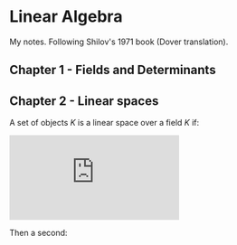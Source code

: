 # Linear Algebra

My notes.  Following Shilov's 1971 book (Dover translation).

## Chapter 1 - Fields and Determinants

## Chapter 2 - Linear spaces

A set of objects *K* is a linear space over a field _K_ if:

![x + y \in \textrm{\textbf{K}} \quad \forall x, y \in \textrm{\textbf{K}} \qquad \textrm{(addition rule)}](http://latex.codecogs.com/svg.latex?x%20%2B%20y%20%5Cin%20%5Ctextrm%7B%5Ctextbf%7BK%7D%7D%20%5Cquad%20%5Cforall%20x%2C%20y%20%5Cin%20%5Ctextrm%7B%5Ctextbf%7BK%7D%7D%20%5Cqquad%20%5Ctextrm%7B%28addition%20rule%29%7D)

Then a second:
